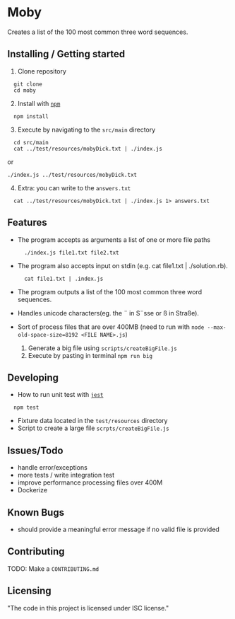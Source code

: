 # Moby 

Creates a list of the 100 most common three word sequences.

## Installing / Getting started

1. Clone repository
  ```shell
    git clone 
    cd moby
  ```
2. Install with [`npm`](https://www.npmjs.com/)
  ```shell
    npm install
  ```
3. Execute by navigating to the `src/main` directory
  ```shell
    cd src/main 
    cat ../test/resources/mobyDick.txt | ./index.js
  ```
or
  ```shell
  ./index.js ../test/resources/mobyDick.txt
  ```
4. Extra: you can write to the `answers.txt`
  ```shell
    cat ../test/resources/mobyDick.txt | ./index.js 1> answers.txt
  ```

## Features

* The program accepts as arguments a list of one or more file paths
  ```shell
    ./index.js file1.txt file2.txt
* The program also accepts input on stdin (e.g. cat file1.txt | ./solution.rb).
  ```shell
    cat file1.txt | .index.js
* The program outputs a list of the 100 most common three word sequences.
* Handles unicode characters(eg. the ¨ in S¨sse or ß in Straße).
* Sort of process files that are over 400MB (need to run with `node --max-old-space-size=8192 <FILE NAME>.js`)


  1. Generate a big file using `scripts/createBigFile.js`
  2. Execute by pasting in terminal `npm run big`

## Developing
 * How to run unit test with [`jest`](https://jestjs.io/docs/getting-started)
  ```shell
    npm test
  ```
  * Fixture data located in the `test/resources` directory
  * Script to create a large file `scrpts/createBigFile.js`

## Issues/Todo
  * handle error/exceptions
  * more tests / write integration test
  * improve performance processing files over 400M
  * Dockerize

## Known Bugs
  * should provide a meaningful error message if no valid file is provided

## Contributing

  TODO: Make a `CONTRIBUTING.md` 

## Licensing

"The code in this project is licensed under ISC license."
